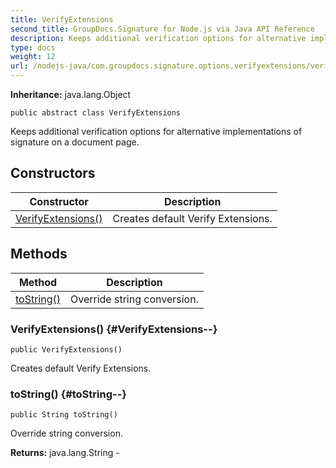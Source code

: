 ```yaml
---
title: VerifyExtensions
second_title: GroupDocs.Signature for Node.js via Java API Reference
description: Keeps additional verification options for alternative implementations of signature on a document page.
type: docs
weight: 12
url: /nodejs-java/com.groupdocs.signature.options.verifyextensions/verifyextensions/
---
```

**Inheritance:**
java.lang.Object
```
public abstract class VerifyExtensions
```

Keeps additional verification options for alternative implementations of signature on a document page.
## Constructors

| Constructor | Description |
| --- | --- |
| [VerifyExtensions()](#VerifyExtensions--) | Creates default Verify Extensions. |
## Methods

| Method | Description |
| --- | --- |
| [toString()](#toString--) | Override string conversion. |
### VerifyExtensions() {#VerifyExtensions--}
```
public VerifyExtensions()
```


Creates default Verify Extensions.

### toString() {#toString--}
```
public String toString()
```


Override string conversion.

**Returns:**
java.lang.String - 
